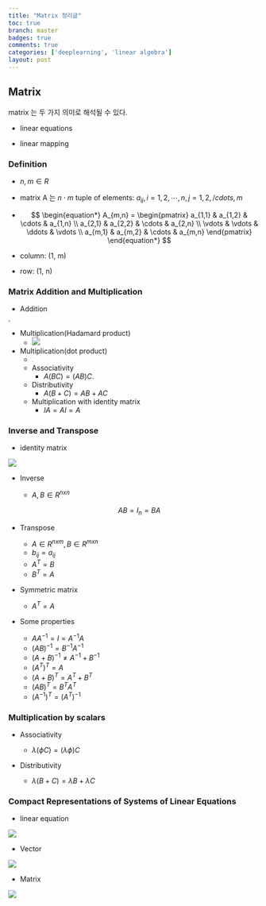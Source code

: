 ```yaml
---
title: "Matrix 정리글"
toc: true
branch: master
badges: true
comments: true
categories: ['deeplearning', 'linear algebra']
layout: post
---
```




## Matrix

matrix 는  두 가지 의미로 해석될 수 있다.

- linear equations

- linear mapping

  

### Definition

- $n, m \in R$

- matrix A 는 $n \cdot m$ tuple of elements: $a_{ij}, i = 1, 2, \cdots, n,  j =1, 2, /cdots, m$

- $$
  \begin{equation*}
  A_{m,n} = 
  \begin{pmatrix}
  a_{1,1} & a_{1,2} & \cdots & a_{1,n} \\
  a_{2,1} & a_{2,2} & \cdots & a_{2,n} \\
  \vdots  & \vdots  & \ddots & \vdots  \\
  a_{m,1} & a_{m,2} & \cdots & a_{m,n} 
  \end{pmatrix}
  \end{equation*}
  $$

  

- column: (1, m)
- row: (1, n)



### Matrix Addition and Multiplication

- Addition

<img src="https://i1.faceprep.in/Companies-1/matrix-addition-in-python.png" style="zoom: 25%;" />

- Multiplication(Hadamard product)
  - ![](https://upload.wikimedia.org/wikipedia/commons/thumb/0/00/Hadamard_product_qtl1.svg/440px-Hadamard_product_qtl1.svg.png)
- Multiplication(dot product)
  - <img src="https://upload.wikimedia.org/wikipedia/commons/thumb/1/18/Matrix_multiplication_qtl1.svg/2880px-Matrix_multiplication_qtl1.svg.png" style="zoom:15%;" />
  - Associativity
    - $A(BC) = (AB)C.$
  - Distributivity
    - $A(B + C) = AB + AC$
  - Multiplication with identity matrix
    - $IA = AI = A$

### Inverse and Transpose

- identity matrix

![](https://wikimedia.org/api/rest_v1/media/math/render/svg/1ddcce6e94168a17461071c7df28eb2804dfd157)

- Inverse

  - $A, B \in R^{nxn}$

  $$
  AB = I_n = BA
  $$

  

- Transpose

  - $A \in R^{nxm}, B \in R^{mxn}$
  - $b_{ij} = a_{ij}$
  - $A^T = B$
  - $B^T = A$

- Symmetric matrix
  - $A^T = A$
- Some properties
  - $AA^{-1} = I = A^{-1}A$
  - $(AB)^{-1} = B^{-1}A^{-1}$
  - $(A+B)^{-1} \neq A^{-1} + B^{-1}$
  - $(A^T)^T=A$
  - $(A+B)^T = A^T + B^T$
  - $(AB)^T = B^TA^T$
  - $(A^{-1})^T = (A^T)^{-1}$

### Multiplication by scalars

- Associativity

  - $\lambda(\phi C) = (\lambda \phi)C$

- Distributivity

  - $\lambda(B + C) = \lambda B + \lambda C$

  



### **Compact Representations of Systems of Linear Equations**

- linear equation

![](https://wikimedia.org/api/rest_v1/media/math/render/svg/f50252ba5f1e440c6323e52462ebcd22d1aa7716)

- Vector

![](https://wikimedia.org/api/rest_v1/media/math/render/svg/27012bec5c523ae61a7a760cbf383e2962ede481)

- Matrix

![](https://wikimedia.org/api/rest_v1/media/math/render/svg/85b8cb94702eb575b664969060eb077ab8ac37a6)

